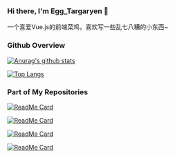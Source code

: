 ### Hi there, I'm Egg_Targaryen 👋

一个喜爱Vue.js的前端菜鸡，喜欢写一些乱七八糟的小东西~

### Github Overview

[![Anurag's github stats](https://github-readme-stats.vercel.app/api?username=dzxrly&count_private=true&show_icons=true&theme=radical)](https://github.com/anuraghazra/github-readme-stats)

[![Top Langs](https://github-readme-stats.vercel.app/api/top-langs/?username=dzxrly&layout=compact&theme=radical)](https://github.com/anuraghazra/github-readme-stats)

### Part of My Repositories

[![ReadMe Card](https://github-readme-stats.vercel.app/api/pin/?username=dzxrly&repo=BFVStatus)](https://github.com/anuraghazra/github-readme-stats)

[![ReadMe Card](https://github-readme-stats.vercel.app/api/pin/?username=dzxrly&repo=MHWIBDmgCalculator)](https://github.com/anuraghazra/github-readme-stats)

[![ReadMe Card](https://github-readme-stats.vercel.app/api/pin/?username=DavidZhang73&repo=Daty)](https://github.com/anuraghazra/github-readme-stats)

[![ReadMe Card](https://github-readme-stats.vercel.app/api/pin/?username=xiaotxiaox&repo=SDUWHGraduationProjectSystem)](https://github.com/anuraghazra/github-readme-stats)
